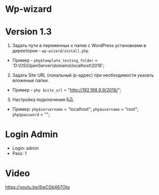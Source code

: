 # Wp-wizard
# Version 1.3
1. Задать пути в переменных к папке с WordPress установками в директории - `wp-wizard/install.php`
- Пример - ```php$template_testing_folder``` = 'D:\OS\OpenServer\domains\localhost\2018';

2. Задать Site URL (локальный ip-адрес) при необходимости указать вложеные папки.
- Пример - ```php $site_url``` = "http://192.168.9.9/2018/";

3. Настройка подключения БД.
- Пример:
```php$servername``` = "localhost";
```php$username``` = "root";
```php$password``` = "";

# Login Admin

- Login: admin
- Pass: 1

# Video
https://youtu.be/6wCGbX67Otg
